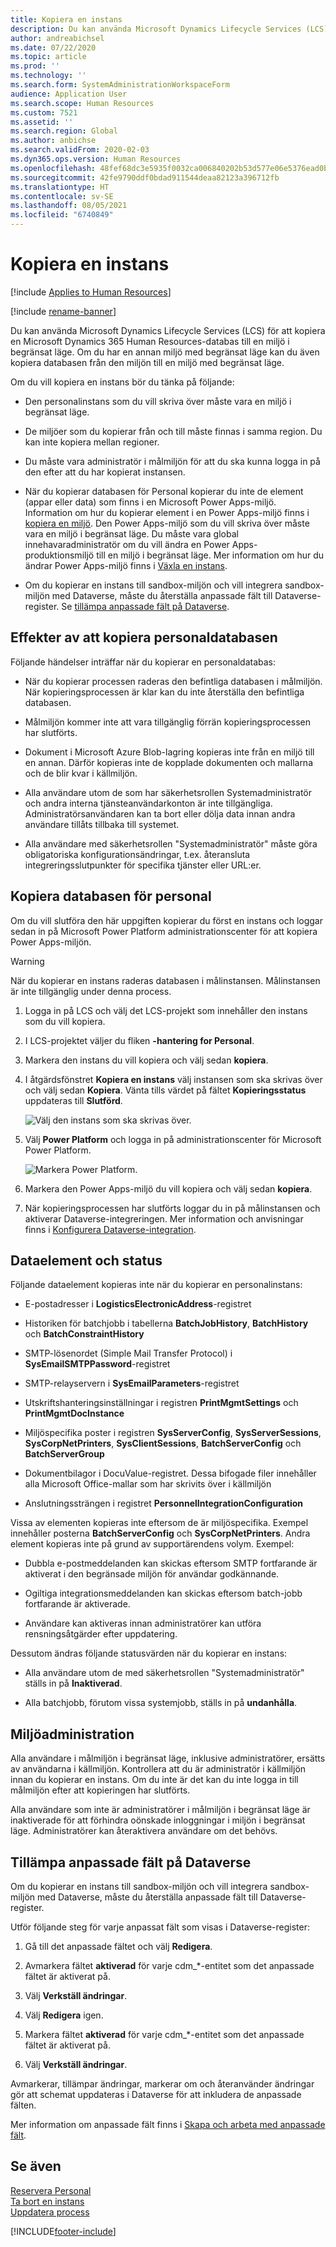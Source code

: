 ```yaml
---
title: Kopiera en instans
description: Du kan använda Microsoft Dynamics Lifecycle Services (LCS) för att kopiera en Microsoft Dynamics 365 Human Resources-databas till en miljö i begränsat läge.
author: andreabichsel
ms.date: 07/22/2020
ms.topic: article
ms.prod: ''
ms.technology: ''
ms.search.form: SystemAdministrationWorkspaceForm
audience: Application User
ms.search.scope: Human Resources
ms.custom: 7521
ms.assetid: ''
ms.search.region: Global
ms.author: anbichse
ms.search.validFrom: 2020-02-03
ms.dyn365.ops.version: Human Resources
ms.openlocfilehash: 48fef68dc3e5935f0032ca006840202b53d577e06e5376ead0b66eca2a9c36bb
ms.sourcegitcommit: 42fe9790ddf0bdad911544deaa82123a396712fb
ms.translationtype: HT
ms.contentlocale: sv-SE
ms.lasthandoff: 08/05/2021
ms.locfileid: "6740849"
---
```

# <a name="copy-an-instance"></a>Kopiera en instans

[!include [Applies to Human Resources](../includes/applies-to-hr.md)]

[!include [rename-banner](~/includes/cc-data-platform-banner.md)]

Du kan använda Microsoft Dynamics Lifecycle Services (LCS) för att kopiera en Microsoft Dynamics 365 Human Resources-databas till en miljö i begränsat läge. Om du har en annan miljö med begränsat läge kan du även kopiera databasen från den miljön till en miljö med begränsat läge.

Om du vill kopiera en instans bör du tänka på följande:

- Den personalinstans som du vill skriva över måste vara en miljö i begränsat läge.

- De miljöer som du kopierar från och till måste finnas i samma region. Du kan inte kopiera mellan regioner.

- Du måste vara administratör i målmiljön för att du ska kunna logga in på den efter att du har kopierat instansen.

- När du kopierar databasen för Personal kopierar du inte de element (appar eller data) som finns i en Microsoft Power Apps-miljö. Information om hur du kopierar element i en Power Apps-miljö finns i [kopiera en miljö](/power-platform/admin/copy-environment). Den Power Apps-miljö som du vill skriva över måste vara en miljö i begränsat läge. Du måste vara global innehavaradministratör om du vill ändra en Power Apps-produktionsmiljö till en miljö i begränsat läge. Mer information om hur du ändrar Power Apps-miljö finns i [Växla en instans](/dynamics365/admin/switch-instance).

- Om du kopierar en instans till sandbox-miljön och vill integrera sandbox-miljön med Dataverse, måste du återställa anpassade fält till Dataverse-register. Se [tillämpa anpassade fält på Dataverse](hr-admin-setup-copy-instance.md?apply-custom-fields-to-common-data-service).

## <a name="effects-of-copying-a-human-resources-database"></a>Effekter av att kopiera personaldatabasen

Följande händelser inträffar när du kopierar en personaldatabas:

- När du kopierar processen raderas den befintliga databasen i målmiljön. När kopieringsprocessen är klar kan du inte återställa den befintliga databasen.

- Målmiljön kommer inte att vara tillgänglig förrän kopieringsprocessen har slutförts.

- Dokument i Microsoft Azure Blob-lagring kopieras inte från en miljö till en annan. Därför kopieras inte de kopplade dokumenten och mallarna och de blir kvar i källmiljön.

- Alla användare utom de som har säkerhetsrollen Systemadministratör och andra interna tjänsteanvändarkonton är inte tillgängliga. Administratörsanvändaren kan ta bort eller dölja data innan andra användare tillåts tillbaka till systemet.

- Alla användare med säkerhetsrollen "Systemadministratör" måste göra obligatoriska konfigurationsändringar, t.ex. återansluta integreringsslutpunkter för specifika tjänster eller URL:er.

## <a name="copy-the-human-resources-database"></a>Kopiera databasen för personal

Om du vill slutföra den här uppgiften kopierar du först en instans och loggar sedan in på Microsoft Power Platform administrationscenter för att kopiera Power Apps-miljön.

> [!WARNING]
> När du kopierar en instans raderas databasen i målinstansen. Målinstansen är inte tillgänglig under denna process.

1. Logga in på LCS och välj det LCS-projekt som innehåller den instans som du vill kopiera.

2. I LCS-projektet väljer du fliken **-hantering for Personal**.

3. Markera den instans du vill kopiera och välj sedan **kopiera**.

4. I åtgärdsfönstret **Kopiera en instans** välj instansen som ska skrivas över och välj sedan **Kopiera**. Vänta tills värdet på fältet **Kopieringsstatus** uppdateras till **Slutförd**.

   ![[Välj den instans som ska skrivas över.](./media/copy-instance-select-target-instance.png)](./media/copy-instance-select-target-instance.png)

5. Välj **Power Platform** och logga in på administrationscenter för Microsoft Power Platform.

   ![[Markera Power Platform.](./media/copy-instance-select-power-platform.png)](./media/copy-instance-select-power-platform.png)

6. Markera den Power Apps-miljö du vill kopiera och välj sedan **kopiera**.

7. När kopieringsprocessen har slutförts loggar du in på målinstansen och aktiverar Dataverse-integreringen. Mer information och anvisningar finns i [Konfigurera Dataverse-integration](./hr-admin-integration-common-data-service.md).

## <a name="data-elements-and-statuses"></a>Dataelement och status

Följande dataelement kopieras inte när du kopierar en personalinstans:

- E-postadresser i **LogisticsElectronicAddress**-registret

- Historiken för batchjobb i tabellerna **BatchJobHistory**, **BatchHistory** och **BatchConstraintHistory**

- SMTP-lösenordet (Simple Mail Transfer Protocol) i **SysEmailSMTPPassword**-registret

- SMTP-relayservern i **SysEmailParameters**-registret

- Utskriftshanteringsinställningar i registren **PrintMgmtSettings** och **PrintMgmtDocInstance**

- Miljöspecifika poster i registren **SysServerConfig**, **SysServerSessions**, **SysCorpNetPrinters**, **SysClientSessions**, **BatchServerConfig** och **BatchServerGroup**

- Dokumentbilagor i DocuValue-registret. Dessa bifogade filer innehåller alla Microsoft Office-mallar som har skrivits över i källmiljön

- Anslutningssträngen i registret **PersonnelIntegrationConfiguration**

Vissa av elementen kopieras inte eftersom de är miljöspecifika. Exempel innehåller posterna **BatchServerConfig** och **SysCorpNetPrinters**. Andra element kopieras inte på grund av supportärendens volym. Exempel:

- Dubbla e-postmeddelanden kan skickas eftersom SMTP fortfarande är aktiverat i den begränsade miljön för användar godkännande.

- Ogiltiga integrationsmeddelanden kan skickas eftersom batch-jobb fortfarande är aktiverade.

- Användare kan aktiveras innan administratörer kan utföra rensningsåtgärder efter uppdatering.

Dessutom ändras följande statusvärden när du kopierar en instans:

- Alla användare utom de med säkerhetsrollen "Systemadministratör" ställs in på **Inaktiverad**.

- Alla batchjobb, förutom vissa systemjobb, ställs in på **undanhålla**.

## <a name="environment-admin"></a>Miljöadministration

Alla användare i målmiljön i begränsat läge, inklusive administratörer, ersätts av användarna i källmiljön. Kontrollera att du är administratör i källmiljön innan du kopierar en instans. Om du inte är det kan du inte logga in till målmiljön efter att kopieringen har slutförts.

Alla användare som inte är administratörer i målmiljön i begränsat läge är inaktiverade för att förhindra oönskade inloggningar i miljön i begränsat läge. Administratörer kan återaktivera användare om det behövs.

## <a name="apply-custom-fields-to-dataverse"></a>Tillämpa anpassade fält på Dataverse

Om du kopierar en instans till sandbox-miljön och vill integrera sandbox-miljön med Dataverse, måste du återställa anpassade fält till Dataverse-register.

Utför följande steg för varje anpassat fält som visas i Dataverse-register:

1. Gå till det anpassade fältet och välj **Redigera**.

2. Avmarkera fältet **aktiverad** för varje cdm_*-entitet som det anpassade fältet är aktiverat på.

3. Välj **Verkställ ändringar**.

4. Välj **Redigera** igen.

5. Markera fältet **aktiverad** för varje cdm_*-entitet som det anpassade fältet är aktiverat på.

6. Välj **Verkställ ändringar**.

Avmarkerar, tillämpar ändringar, markerar om och återanvänder ändringar gör att schemat uppdateras i Dataverse för att inkludera de anpassade fälten.

Mer information om anpassade fält finns i [Skapa och arbeta med anpassade fält](../fin-ops-core/fin-ops/get-started/user-defined-fields.md).

## <a name="see-also"></a>Se även

[Reservera Personal](hr-admin-setup-provision.md)</br>
[Ta bort en instans](hr-admin-setup-remove-instance.md)</br>
[Uppdatera process](hr-admin-setup-update-process.md)



[!INCLUDE[footer-include](../includes/footer-banner.md)]

